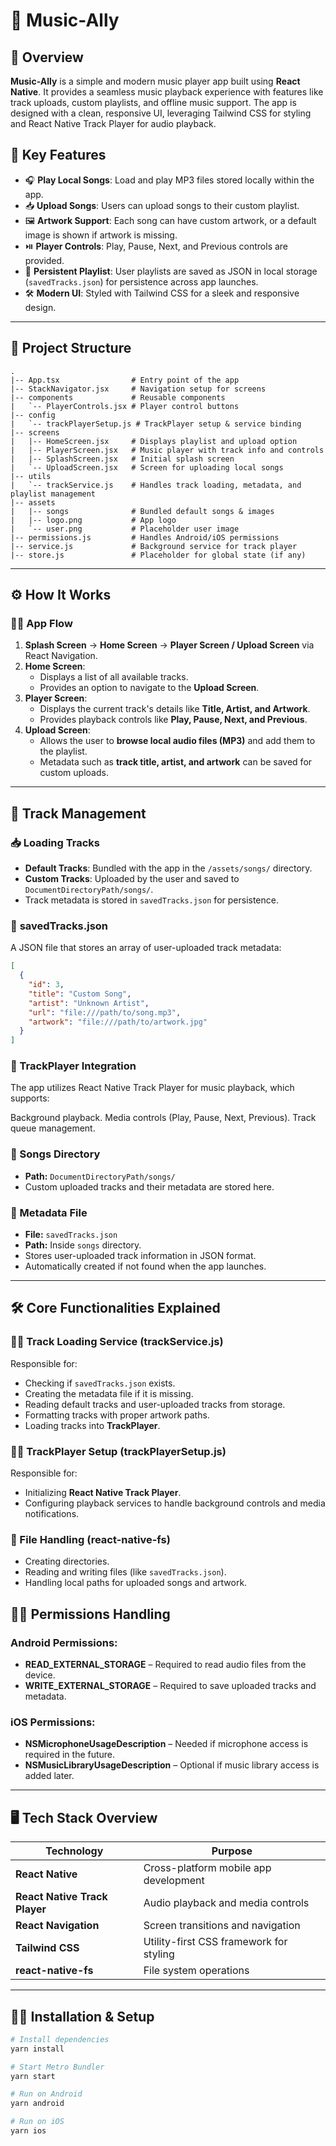 # 🎵 Music-Ally

## 📱 Overview
**Music-Ally** is a simple and modern music player app built using **React Native**. It provides a seamless music playback experience with features like track uploads, custom playlists, and offline music support. The app is designed with a clean, responsive UI, leveraging Tailwind CSS for styling and React Native Track Player for audio playback.



## 🚀 Key Features
- 🎧 **Play Local Songs**: Load and play MP3 files stored locally within the app.
- 📥 **Upload Songs**: Users can upload songs to their custom playlist.
- 🖼️ **Artwork Support**: Each song can have custom artwork, or a default image is shown if artwork is missing.
- ⏯️ **Player Controls**: Play, Pause, Next, and Previous controls are provided.
- 📂 **Persistent Playlist**: User playlists are saved as JSON in local storage (`savedTracks.json`) for persistence across app launches.
- 🛠️ **Modern UI**: Styled with Tailwind CSS for a sleek and responsive design.

---

## 📂 Project Structure
```plaintext
.
|-- App.tsx                # Entry point of the app
|-- StackNavigator.jsx     # Navigation setup for screens
|-- components             # Reusable components
|   `-- PlayerControls.jsx # Player control buttons
|-- config
|   `-- trackPlayerSetup.js # TrackPlayer setup & service binding
|-- screens
|   |-- HomeScreen.jsx     # Displays playlist and upload option
|   |-- PlayerScreen.jsx   # Music player with track info and controls
|   |-- SplashScreen.jsx   # Initial splash screen
|   `-- UploadScreen.jsx   # Screen for uploading local songs
|-- utils
|   `-- trackService.js    # Handles track loading, metadata, and playlist management
|-- assets
|   |-- songs              # Bundled default songs & images
|   |-- logo.png           # App logo
|   `-- user.png           # Placeholder user image
|-- permissions.js         # Handles Android/iOS permissions
|-- service.js             # Background service for track player
|-- store.js               # Placeholder for global state (if any)
```
---

## ⚙️ How It Works

### 🏃‍♂️ App Flow
1. **Splash Screen** → **Home Screen** → **Player Screen / Upload Screen** via React Navigation.
2. **Home Screen**:
   - Displays a list of all available tracks.
   - Provides an option to navigate to the **Upload Screen**.
3. **Player Screen**:
   - Displays the current track's details like **Title, Artist, and Artwork**.
   - Provides playback controls like **Play, Pause, Next, and Previous**.
4. **Upload Screen**:
   - Allows the user to **browse local audio files (MP3)** and add them to the playlist.
   - Metadata such as **track title, artist, and artwork** can be saved for custom uploads.

---

## 🎵 Track Management

### 📥 **Loading Tracks**
- **Default Tracks**: Bundled with the app in the `/assets/songs/` directory.
- **Custom Tracks**: Uploaded by the user and saved to `DocumentDirectoryPath/songs/`.
- Track metadata is stored in `savedTracks.json` for persistence.

### 📄 **savedTracks.json**
A JSON file that stores an array of user-uploaded track metadata:
```json
[
  {
    "id": 3,
    "title": "Custom Song",
    "artist": "Unknown Artist",
    "url": "file:///path/to/song.mp3",
    "artwork": "file:///path/to/artwork.jpg"
  }
]

```

### 🔄 TrackPlayer Integration
The app utilizes React Native Track Player for music playback, which supports:

Background playback.
Media controls (Play, Pause, Next, Previous).
Track queue management.

### 📂 Songs Directory
- **Path:** `DocumentDirectoryPath/songs/`
- Custom uploaded tracks and their metadata are stored here.

### 📝 Metadata File
- **File:** `savedTracks.json`
- **Path:** Inside `songs` directory.
- Stores user-uploaded track information in JSON format.
- Automatically created if not found when the app launches.

---

## 🛠️ Core Functionalities Explained

### 🧑‍💻 Track Loading Service (trackService.js)
Responsible for:
- Checking if `savedTracks.json` exists.
- Creating the metadata file if it is missing.
- Reading default tracks and user-uploaded tracks from storage.
- Formatting tracks with proper artwork paths.
- Loading tracks into **TrackPlayer**.

### 🧑‍💻 TrackPlayer Setup (trackPlayerSetup.js)
Responsible for:
- Initializing **React Native Track Player**.
- Configuring playback services to handle background controls and media notifications.

### 📂 File Handling (react-native-fs)
- Creating directories.
- Reading and writing files (like `savedTracks.json`).
- Handling local paths for uploaded songs and artwork.


## 🧑‍💻 Permissions Handling

### Android Permissions:
- **READ_EXTERNAL_STORAGE** – Required to read audio files from the device.
- **WRITE_EXTERNAL_STORAGE** – Required to save uploaded tracks and metadata.

### iOS Permissions:
- **NSMicrophoneUsageDescription** – Needed if microphone access is required in the future.
- **NSMusicLibraryUsageDescription** – Optional if music library access is added later.

---

## 🖥️ Tech Stack Overview

| **Technology**                | **Purpose**                                      |
|-------------------------------|--------------------------------------------------|
| **React Native**               | Cross-platform mobile app development            |
| **React Native Track Player**  | Audio playback and media controls                |
| **React Navigation**           | Screen transitions and navigation                |
| **Tailwind CSS**               | Utility-first CSS framework for styling          |
| **react-native-fs**            | File system operations                           |

---

## 🧑‍💻 Installation & Setup

```bash
# Install dependencies
yarn install

# Start Metro Bundler
yarn start

# Run on Android
yarn android

# Run on iOS
yarn ios
```

